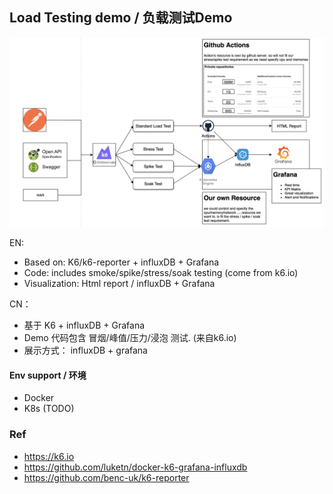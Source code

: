## Load Testing demo / 负载测试Demo

![image](Architecture.png)

EN:
* Based on: K6/k6-reporter + influxDB + Grafana 
* Code: includes smoke/spike/stress/soak testing (come from k6.io)
* Visualization: Html report / influxDB + Grafana 


CN：
* 基于 K6 + influxDB + Grafana
* Demo 代码包含 冒烟/峰值/压力/浸泡 测试. (来自k6.io)
* 展示方式： influxDB + grafana



#### Env support / 环境
* Docker 
* K8s (TODO)

### Ref
* https://k6.io 
* https://github.com/luketn/docker-k6-grafana-influxdb
* https://github.com/benc-uk/k6-reporter
